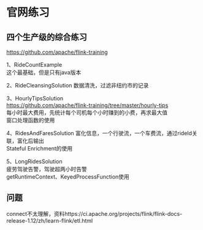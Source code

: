 # 官网练习

## 四个生产级的综合练习

https://github.com/apache/flink-training  

1、RideCountExample  
这个最基础，但是只有java版本  

2、RideCleansingSolution
数据清洗，过滤非纽约市的记录

3、HourlyTipsSolution  
https://github.com/apache/flink-training/tree/master/hourly-tips  
每小时最大费用，先统计每个司机每个小时赚到的小费，再求最大值  
窗口处理函数的使用  

4、RidesAndFaresSolution
富化信息，一个行驶流，一个车费流，通过rideId关联，富化后输出  
Stateful Enrichment的使用  

5、LongRidesSolution  
疲劳驾驶告警，驾驶超两小时告警  
getRuntimeContext、KeyedProcessFunction使用  

## 问题

connect不太理解，资料https://ci.apache.org/projects/flink/flink-docs-release-1.12/zh/learn-flink/etl.html